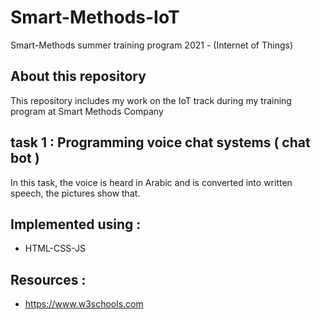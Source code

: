 # Smart-Methods-IoT
Smart-Methods summer training program 2021 - (Internet of Things)
## About this repository 
This repository includes my work on the IoT track during my training program at Smart Methods Company
## task 1 : Programming voice chat systems ( chat bot ) 
In this task, the voice is heard in Arabic and is converted into written speech, the pictures show that.
## Implemented using :
- HTML-CSS-JS
## Resources :
- https://www.w3schools.com

